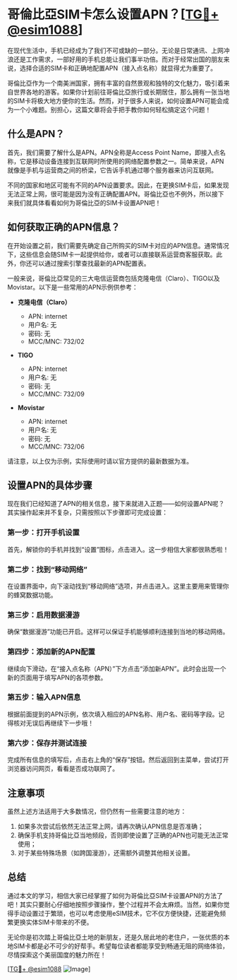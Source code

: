 # 哥倫比亞SIM卡怎么设置APN？[[TG💪+ @esim1088](https://t.me/s/esim1088)]

在现代生活中，手机已经成为了我们不可或缺的一部分。无论是日常通讯、上网冲浪还是工作需求，一部好用的手机总能让我们事半功倍。而对于经常出国的朋友来说，选择合适的SIM卡和正确地配置APN（接入点名称）就显得尤为重要了。

哥倫比亞作为一个南美洲国家，拥有丰富的自然景观和独特的文化魅力，吸引着来自世界各地的游客。如果你计划前往哥倫比亞旅行或长期居住，那么拥有一张当地的SIM卡将极大地方便你的生活。然而，对于很多人来说，如何设置APN可能会成为一个小难题。别担心，这篇文章将会手把手教你如何轻松搞定这个问题！

## 什么是APN？

首先，我们需要了解什么是APN。APN全称是Access Point Name，即接入点名称，它是移动设备连接到互联网时所使用的网络配置参数之一。简单来说，APN就像是手机与运营商之间的桥梁，它告诉手机通过哪个服务器来访问互联网。

不同的国家和地区可能有不同的APN设置要求。因此，在更换SIM卡后，如果发现无法正常上网，很可能是因为没有正确配置APN。哥倫比亞也不例外，所以接下来我们就具体看看如何为哥倫比亞的SIM卡设置APN吧！

## 如何获取正确的APN信息？

在开始设置之前，我们需要先确定自己所购买的SIM卡对应的APN信息。通常情况下，这些信息会随SIM卡一起提供给你，或者可以直接联系运营商客服获取。此外，你还可以通过搜索引擎查找最新的APN配置表。

一般来说，哥倫比亞常见的三大电信运营商包括克隆电信（Claro）、TIGO以及Movistar。以下是一些常用的APN示例供参考：

- **克隆电信（Claro）**
  - APN: internet
  - 用户名: 无
  - 密码: 无
  - MCC/MNC: 732/02

- **TIGO**
  - APN: internet
  - 用户名: 无
  - 密码: 无
  - MCC/MNC: 732/09

- **Movistar**
  - APN: internet
  - 用户名: 无
  - 密码: 无
  - MCC/MNC: 732/06

请注意，以上仅为示例，实际使用时请以官方提供的最新数据为准。

## 设置APN的具体步骤

现在我们已经知道了APN的相关信息，接下来就进入正题——如何设置APN呢？其实操作起来并不复杂，只需按照以下步骤即可完成设置：

### 第一步：打开手机设置

首先，解锁你的手机并找到“设置”图标，点击进入。这一步相信大家都很熟悉啦！

### 第二步：找到“移动网络”

在设置界面中，向下滚动找到“移动网络”选项，并点击进入。这里主要用来管理你的蜂窝数据功能。

### 第三步：启用数据漫游

确保“数据漫游”功能已开启。这样可以保证手机能够顺利连接到当地的移动网络。

### 第四步：添加新的APN配置

继续向下滑动，在“接入点名称（APN）”下方点击“添加新APN”。此时会出现一个新的页面用于填写APN的各项参数。

### 第五步：输入APN信息

根据前面提到的APN示例，依次填入相应的APN名称、用户名、密码等字段。记得核对无误后再继续下一步哦！

### 第六步：保存并测试连接

完成所有信息的填写后，点击右上角的“保存”按钮。然后返回到主菜单，尝试打开浏览器访问网页，看看是否成功联网了。

## 注意事项

虽然上述方法适用于大多数情况，但仍然有一些需要注意的地方：

1. 如果多次尝试后依然无法正常上网，请再次确认APN信息是否准确；
2. 确保手机支持哥倫比亞当地频段，否则即使设置了正确的APN也可能无法正常使用；
3. 对于某些特殊场景（如跨国漫游），还需额外调整其他相关设置。

## 总结

通过本文的学习，相信大家已经掌握了如何为哥倫比亞SIM卡设置APN的方法了吧！其实只要耐心仔细地按照步骤操作，整个过程并不会太麻烦。当然，如果你觉得手动设置过于繁琐，也可以考虑使用eSIM技术，它不仅方便快捷，还能避免频繁更换实体SIM卡带来的不便。

无论你是初次踏上哥倫比亞土地的新朋友，还是久居此地的老住户，一张优质的本地SIM卡都是必不可少的好帮手。希望每位读者都能享受到畅通无阻的网络体验，尽情探索这个美丽国度的魅力所在！

[[TG💪+ @esim1088](https://t.me/s/esim1088) ![Image](https://i.postimg.cc/4NQfJmqS/Snipaste-2025-05-13-00-14-12.png)]